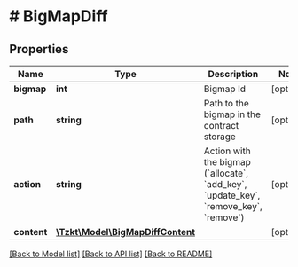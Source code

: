 # # BigMapDiff

## Properties

Name | Type | Description | Notes
------------ | ------------- | ------------- | -------------
**bigmap** | **int** | Bigmap Id | [optional]
**path** | **string** | Path to the bigmap in the contract storage | [optional]
**action** | **string** | Action with the bigmap (&#x60;allocate&#x60;, &#x60;add_key&#x60;, &#x60;update_key&#x60;, &#x60;remove_key&#x60;, &#x60;remove&#x60;) | [optional]
**content** | [**\Tzkt\Model\BigMapDiffContent**](BigMapDiffContent.md) |  | [optional]

[[Back to Model list]](../../README.md#models) [[Back to API list]](../../README.md#endpoints) [[Back to README]](../../README.md)
